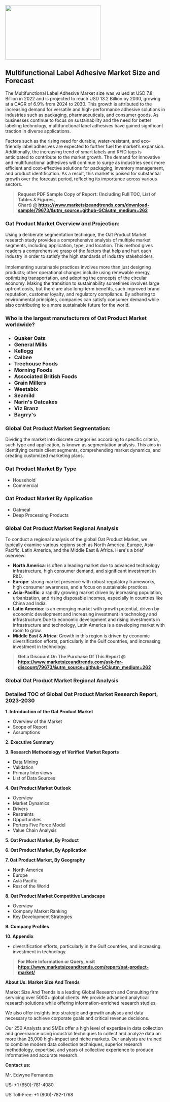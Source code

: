 <p><img class="alignnone size-medium wp-image-20088" src="https://ffe5etoiles.com/wp-content/uploads/2024/12/MST1-300x171.png" alt="" width="300" height="171" /></p><h2>Multifunctional Label Adhesive Market Size and Forecast</h2><p>The Multifunctional Label Adhesive Market size was valued at USD 7.8 Billion in 2022 and is projected to reach USD 13.2 Billion by 2030, growing at a CAGR of 6.9% from 2024 to 2030. This growth is attributed to the increasing demand for versatile and high-performance adhesive solutions in industries such as packaging, pharmaceuticals, and consumer goods. As businesses continue to focus on sustainability and the need for better labeling technology, multifunctional label adhesives have gained significant traction in diverse applications.</p><p>Factors such as the rising need for durable, water-resistant, and eco-friendly label adhesives are expected to further fuel the market’s expansion. Additionally, the increasing trend of smart labels and RFID tags is anticipated to contribute to the market growth. The demand for innovative and multifunctional adhesives will continue to surge as industries seek more efficient and cost-effective solutions for packaging, inventory management, and product identification. As a result, this market is poised for substantial growth over the forecast period, reflecting its importance across various sectors.</p></p><blockquote id="" class=""><strong>Request PDF Sample Copy of Report: (Including Full TOC, List of Tables &amp; Figures, Chart)&nbsp;@&nbsp;<strong><a href="https://www.marketsizeandtrends.com/download-sample/79673/&utm_source=github-GC&utm_medium=262" target="_blank">https://www.marketsizeandtrends.com/download-sample/79673/&utm_source=github-GC&utm_medium=262</a></strong></strong></blockquote><h3 id="" class="">Oat Product Market&nbsp;Overview and Projection:</h3><p id="" class="">Using a deliberate segmentation technique, the Oat Product Market research study provides a comprehensive analysis of multiple market segments, including application, type, and location. This method gives readers a comprehensive grasp of the factors that help and hurt each industry in order to satisfy the high standards of industry stakeholders. <br /> <br />Implementing sustainable practices involves more than just designing products; other operational changes include using renewable energy, optimizing transportation, and adopting the concepts of the circular economy. Making the transition to sustainability sometimes involves large upfront costs, but there are also long-term benefits, such improved brand reputation, customer loyalty, and regulatory compliance. By adhering to environmental principles, companies can satisfy consumer demand while also contributing to a more sustainable future for the world.</p><h3 id="" class="">Who is the largest manufacturers of&nbsp;Oat Product Market worldwide?</h3><h3 class=""><p><ul><li>Quaker Oats </li><li> General Mills </li><li> Kellogg </li><li> Calbee </li><li> Treehouse Foods </li><li> Morning Foods </li><li> Associated British Foods </li><li> Grain Millers </li><li> Weetabix </li><li> Seamild </li><li> Narin's Oatcakes </li><li> Viz Branz </li><li> Bagrry's</li></ul></p></h3><h3 id="" class="">Global&nbsp;Oat Product Market Segmentation:</h3><p id="" class="">Dividing the market into discrete categories according to specific criteria, such type and application, is known as segmentation analysis. This aids in identifying certain client segments, comprehending market dynamics, and creating customized marketing plans.</p><h3 id="" class="">Oat Product Market&nbsp;By Type</h3><p><p><ul><li>Household</li><li> Commercial</p></li></ul></p></p><h3 id="" class="">Oat Product Market&nbsp;By Application</h3><p class=""><p><ul><li>Oatmeal</li><li> Deep Processing Products</li></ul></p></p><h3 id="" class="">Global Oat Product Market Regional Analysis</h3><p id="" class="">To conduct a regional analysis of the global Oat Product Market, we typically examine various regions such as North America, Europe, Asia-Pacific, Latin America, and the Middle East &amp; Africa. Here's a brief overview:</p><ul><li><strong>North America</strong>: is often a leading market due to advanced technology infrastructure, high consumer demand, and significant investment in R&amp;D.</li><li><strong>Europe</strong>: strong market presence with robust regulatory frameworks, high consumer awareness, and a focus on sustainable practices.</li><li><strong>Asia-Pacific</strong>: a rapidly growing market driven by increasing population, urbanization, and rising disposable incomes, especially in countries like China and India.</li><li><strong>Latin America</strong>: is an emerging market with growth potential, driven by economic development and increasing investment in technology and infrastructure.Due to economic development and rising investments in infrastructure and technology, Latin America is a developing market with room to grow.</li><li><strong>Middle East &amp; Africa</strong>: Growth in this region is driven by economic diversification efforts, particularly in the Gulf countries, and increasing investment in technology.</li></ul><blockquote id="" class=""><strong>Get a Discount On The Purchase Of This Report @ <strong><a href="https://www.marketsizeandtrends.com/ask-for-discount/79673/&utm_source=github-GC&utm_medium=262" target="_blank">https://www.marketsizeandtrends.com/ask-for-discount/79673/&utm_source=github-GC&utm_medium=262</a></strong></strong></blockquote><h3 id="" class="">Global Oat Product Market Regional Analysis</h3><h3 id="" class="">Detailed TOC of Global Oat Product Market Research Report, 2023-2030</h3><p id="" class=""><strong>1. Introduction of the Oat Product Market</strong></p><ul><li>Overview of the Market</li><li>Scope of Report</li><li>Assumptions</li></ul><p id="" class=""><strong>2. Executive Summary</strong></p><p id="" class=""><strong>3. Research Methodology of Verified Market Reports</strong></p><ul><li>Data Mining</li><li>Validation</li><li>Primary Interviews</li><li>List of Data Sources</li></ul><p id="" class=""><strong>4. Oat Product Market Outlook</strong></p><ul><li>Overview</li><li>Market Dynamics</li><li>Drivers</li><li>Restraints</li><li>Opportunities</li><li>Porters Five Force Model</li><li>Value Chain Analysis</li></ul><p id="" class=""><strong>5. Oat Product Market, By Product</strong></p><p id="" class=""><strong>6. Oat Product Market, By Application</strong></p><p id="" class=""><strong>7. Oat Product Market, By Geography</strong></p><ul><li>North America</li><li>Europe</li><li>Asia Pacific</li><li>Rest of the World</li></ul><p id="" class=""><strong>8. Oat Product Market Competitive Landscape</strong></p><ul><li>Overview</li><li>Company Market Ranking</li><li>Key Development Strategies</li></ul><p id="" class=""><strong>9. Company Profiles</strong></p><p id="" class=""><strong>10. Appendix</strong></p><ul><li>diversification efforts, particularly in the Gulf countries, and increasing investment in technology.</li></ul><blockquote id="" class=""><strong>For More Information or Query, visit <strong><strong><a href="https://www.marketsizeandtrends.com/report/oat-product-market/" target="_blank">https://www.marketsizeandtrends.com/report/oat-product-market/</a></strong></strong></strong></blockquote><p id="" class=""><strong>About Us: Market Size And Trends</strong></p><p id="" class="">Market Size And Trends is a leading Global Research and Consulting firm servicing over 5000+ global clients. We provide advanced analytical research solutions while offering information-enriched research studies.</p><p id="" class="">We also offer insights into strategic and growth analyses and data necessary to achieve corporate goals and critical revenue decisions.</p><p id="" class="">Our 250 Analysts and SMEs offer a high level of expertise in data collection and governance using industrial techniques to collect and analyze data on more than 25,000 high-impact and niche markets. Our analysts are trained to combine modern data collection techniques, superior research methodology, expertise, and years of collective experience to produce informative and accurate research.</p><p id="" class=""><strong>Contact us:</strong></p><p id="" class="">Mr. Edwyne Fernandes</p><p id="" class="">US: +1 (650)-781-4080</p><p id="" class="">US Toll-Free: +1 (800)-782-1768</p>
